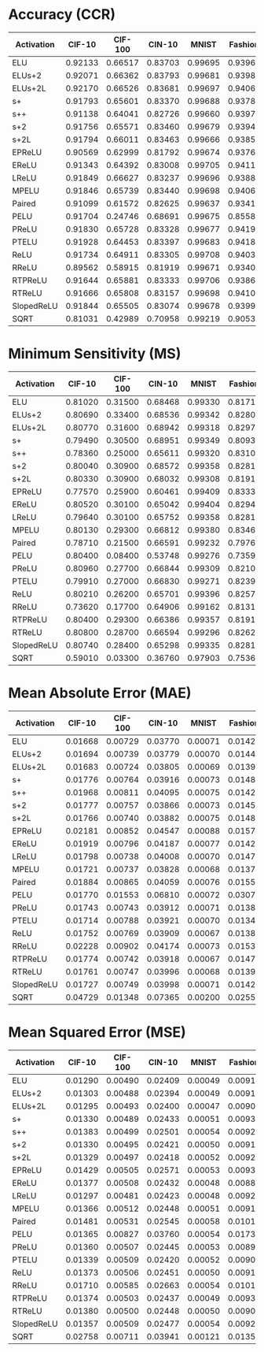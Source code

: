 # Accuracy (CCR)
| Activation | CIF-10  | CIF-100 | CIN-10  | MNIST   | Fashion | Mean    |
|------------|---------|---------|---------|---------|---------|---------|
| ELU        | 0.92133 | 0.66517 | 0.83703 | 0.99695 | 0.93968 | 0.80520 |
| ELUs+2     | 0.92071 | 0.66362 | 0.83793 | 0.99681 | 0.93989 | 0.80723 |
| ELUs+2L    | 0.92170 | 0.66526 | 0.83681 | 0.99697 | 0.94060 | 0.80417 |
| s+         | 0.91793 | 0.65601 | 0.83370 | 0.99688 | 0.93787 | 0.80030 |
| s++        | 0.91138 | 0.64041 | 0.82726 | 0.99660 | 0.93976 | 0.80177 |
| s+2        | 0.91756 | 0.65571 | 0.83460 | 0.99679 | 0.93947 | 0.80354 |
| s+2L       | 0.91794 | 0.66011 | 0.83463 | 0.99666 | 0.93859 | 0.80403 |
| EPReLU     | 0.90569 | 0.62999 | 0.81792 | 0.99674 | 0.93762 | 0.78590 |
| EReLU      | 0.91343 | 0.64392 | 0.83008 | 0.99705 | 0.94113 | 0.79261 |
| LReLU      | 0.91849 | 0.66627 | 0.83237 | 0.99696 | 0.93881 | 0.81023 |
| MPELU      | 0.91846 | 0.65739 | 0.83440 | 0.99698 | 0.94064 | 0.80394 |
| Paired     | 0.91099 | 0.61572 | 0.82625 | 0.99637 | 0.93415 | 0.78861 |
| PELU       | 0.91704 | 0.24746 | 0.68691 | 0.99675 | 0.85587 | 0.62605 |
| PReLU      | 0.91830 | 0.65728 | 0.83328 | 0.99677 | 0.94192 | 0.80332 |
| PTELU      | 0.91928 | 0.64453 | 0.83397 | 0.99683 | 0.94189 | 0.79999 |
| ReLU       | 0.91734 | 0.64911 | 0.83305 | 0.99708 | 0.94037 | 0.78672 |
| RReLU      | 0.89562 | 0.58915 | 0.81919 | 0.99671 | 0.93405 | 0.78105 |
| RTPReLU    | 0.91644 | 0.65881 | 0.83333 | 0.99706 | 0.93860 | 0.80376 |
| RTReLU     | 0.91666 | 0.65808 | 0.83157 | 0.99698 | 0.94109 | 0.80063 |
| SlopedReLU | 0.91844 | 0.65505 | 0.83074 | 0.99678 | 0.93998 | 0.80604 |
| SQRT       | 0.81031 | 0.42989 | 0.70958 | 0.99219 | 0.90538 | 0.68895 |



# Minimum Sensitivity (MS)
| Activation | CIF-10  | CIF-100 | CIN-10  | MNIST   | Fashion | Mean    |
|------------|---------|---------|---------|---------|---------|---------|
| ELU        | 0.81020 | 0.31500 | 0.68468 | 0.99330 | 0.81710 | 0.72406 |
| ELUs+2     | 0.80690 | 0.33400 | 0.68536 | 0.99342 | 0.82800 | 0.72954 |
| ELUs+2L    | 0.80770 | 0.31600 | 0.68942 | 0.99318 | 0.82970 | 0.72720 |
| s+         | 0.79490 | 0.30500 | 0.68951 | 0.99349 | 0.80930 | 0.71844 |
| s++        | 0.78360 | 0.25000 | 0.65611 | 0.99320 | 0.83100 | 0.70278 |
| s+2        | 0.80040 | 0.30900 | 0.68572 | 0.99358 | 0.82810 | 0.72336 |
| s+2L       | 0.80330 | 0.30900 | 0.68032 | 0.99308 | 0.81910 | 0.72096 |
| EPReLU     | 0.77570 | 0.25900 | 0.60461 | 0.99409 | 0.83330 | 0.69334 |
| EReLU      | 0.80520 | 0.30100 | 0.65042 | 0.99404 | 0.82940 | 0.71601 |
| LReLU      | 0.79640 | 0.30100 | 0.65752 | 0.99358 | 0.82810 | 0.71532 |
| MPELU      | 0.80130 | 0.29300 | 0.66812 | 0.99380 | 0.83460 | 0.71816 |
| Paired     | 0.78710 | 0.21500 | 0.66591 | 0.99232 | 0.79760 | 0.69159 |
| PELU       | 0.80400 | 0.08400 | 0.53748 | 0.99276 | 0.73590 | 0.63083 |
| PReLU      | 0.80960 | 0.27700 | 0.66844 | 0.99309 | 0.82100 | 0.71383 |
| PTELU      | 0.79910 | 0.27000 | 0.66830 | 0.99271 | 0.82390 | 0.71080 |
| ReLU       | 0.80210 | 0.26200 | 0.65701 | 0.99396 | 0.82570 | 0.70815 |
| RReLU      | 0.73620 | 0.17700 | 0.64906 | 0.99162 | 0.81310 | 0.67340 |
| RTPReLU    | 0.80400 | 0.29300 | 0.66386 | 0.99357 | 0.81910 | 0.71471 |
| RTReLU     | 0.80800 | 0.28700 | 0.66594 | 0.99296 | 0.82620 | 0.71602 |
| SlopedReLU | 0.80740 | 0.28400 | 0.65298 | 0.99335 | 0.82810 | 0.71317 |
| SQRT       | 0.59010 | 0.03300 | 0.36760 | 0.97903 | 0.75360 | 0.54467 |


# Mean Absolute Error (MAE)
| Activation | CIF-10  | CIF-100 | CIN-10  | MNIST   | Fashion | Mean    |
|------------|---------|---------|---------|---------|---------|---------|
| ELU        | 0.01668 | 0.00729 | 0.03770 | 0.00071 | 0.01423 | 0.01532 |
| ELUs+2     | 0.01694 | 0.00739 | 0.03779 | 0.00070 | 0.01447 | 0.01546 |
| ELUs+2L    | 0.01683 | 0.00724 | 0.03805 | 0.00069 | 0.01399 | 0.01536 |
| s+         | 0.01776 | 0.00764 | 0.03916 | 0.00073 | 0.01480 | 0.01602 |
| s++        | 0.01968 | 0.00811 | 0.04095 | 0.00075 | 0.01429 | 0.01676 |
| s+2        | 0.01777 | 0.00757 | 0.03866 | 0.00073 | 0.01459 | 0.01586 |
| s+2L       | 0.01766 | 0.00740 | 0.03882 | 0.00075 | 0.01480 | 0.01589 |
| EPReLU     | 0.02181 | 0.00852 | 0.04547 | 0.00088 | 0.01574 | 0.01848 |
| EReLU      | 0.01919 | 0.00796 | 0.04187 | 0.00077 | 0.01429 | 0.01682 |
| LReLU      | 0.01798 | 0.00738 | 0.04008 | 0.00070 | 0.01475 | 0.01618 |
| MPELU      | 0.01721 | 0.00737 | 0.03828 | 0.00068 | 0.01375 | 0.01546 |
| Paired     | 0.01884 | 0.00865 | 0.04059 | 0.00076 | 0.01557 | 0.01688 |
| PELU       | 0.01770 | 0.01553 | 0.06810 | 0.00072 | 0.03072 | 0.02655 |
| PReLU      | 0.01743 | 0.00743 | 0.03912 | 0.00071 | 0.01380 | 0.01570 |
| PTELU      | 0.01714 | 0.00788 | 0.03921 | 0.00070 | 0.01348 | 0.01568 |
| ReLU       | 0.01752 | 0.00769 | 0.03909 | 0.00067 | 0.01385 | 0.01576 |
| RReLU      | 0.02228 | 0.00902 | 0.04174 | 0.00073 | 0.01532 | 0.01782 |
| RTPReLU    | 0.01774 | 0.00742 | 0.03918 | 0.00067 | 0.01478 | 0.01596 |
| RTReLU     | 0.01761 | 0.00747 | 0.03996 | 0.00068 | 0.01399 | 0.01594 |
| SlopedReLU | 0.01727 | 0.00749 | 0.03998 | 0.00071 | 0.01425 | 0.01594 |
| SQRT       | 0.04729 | 0.01348 | 0.07365 | 0.00200 | 0.02554 | 0.03239 |



# Mean Squared Error (MSE)
| Activation | CIF-10  | CIF-100 | CIN-10  | MNIST   | Fashion | Mean    |
|------------|---------|---------|---------|---------|---------|---------|
| ELU        | 0.01290 | 0.00490 | 0.02409 | 0.00049 | 0.00918 | 0.01031 |
| ELUs+2     | 0.01303 | 0.00488 | 0.02394 | 0.00049 | 0.00913 | 0.01029 |
| ELUs+2L    | 0.01295 | 0.00493 | 0.02400 | 0.00047 | 0.00905 | 0.01028 |
| s+         | 0.01330 | 0.00489 | 0.02433 | 0.00051 | 0.00933 | 0.01047 |
| s++        | 0.01383 | 0.00499 | 0.02501 | 0.00054 | 0.00921 | 0.01072 |
| s+2        | 0.01330 | 0.00495 | 0.02421 | 0.00050 | 0.00918 | 0.01043 |
| s+2L       | 0.01329 | 0.00497 | 0.02418 | 0.00052 | 0.00929 | 0.01045 |
| EPReLU     | 0.01429 | 0.00505 | 0.02571 | 0.00053 | 0.00932 | 0.01098 |
| EReLU      | 0.01377 | 0.00508 | 0.02432 | 0.00048 | 0.00887 | 0.01050 |
| LReLU      | 0.01297 | 0.00481 | 0.02423 | 0.00048 | 0.00927 | 0.01035 |
| MPELU      | 0.01366 | 0.00512 | 0.02448 | 0.00051 | 0.00914 | 0.01058 |
| Paired     | 0.01481 | 0.00531 | 0.02545 | 0.00058 | 0.01011 | 0.01125 |
| PELU       | 0.01365 | 0.00827 | 0.03760 | 0.00054 | 0.01735 | 0.01548 |
| PReLU      | 0.01360 | 0.00507 | 0.02445 | 0.00053 | 0.00890 | 0.01051 |
| PTELU      | 0.01339 | 0.00509 | 0.02420 | 0.00052 | 0.00904 | 0.01045 |
| ReLU       | 0.01373 | 0.00506 | 0.02451 | 0.00050 | 0.00915 | 0.01059 |
| RReLU      | 0.01710 | 0.00585 | 0.02663 | 0.00054 | 0.01016 | 0.01206 |
| RTPReLU    | 0.01374 | 0.00503 | 0.02437 | 0.00049 | 0.00939 | 0.01060 |
| RTReLU     | 0.01380 | 0.00500 | 0.02448 | 0.00050 | 0.00904 | 0.01056 |
| SlopedReLU | 0.01357 | 0.00509 | 0.02477 | 0.00054 | 0.00923 | 0.01064 |
| SQRT       | 0.02758 | 0.00711 | 0.03941 | 0.00121 | 0.01356 | 0.01777 |